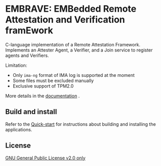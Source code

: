 #  EMBRAVE: EMBedded Remote Attestation and Verification framEwork
C-language implementation of a Remote Attestation Framework. Implements an Attester Agent, a Verifier, and a Join service to register agents and Verifiers.

Limitation:
- Only ```ima-ng``` format of IMA log is supported at the moment
- Some files must be excluded manually
- Exclusive support of TPM2.0

More details in the [documentation](https://cybersecurity-links.github.io/embrave/intro) .
## Build and install
Refer to the [Quick-start](https://cybersecurity-links.github.io/embrave/quick-start) for instructions about building and installing the applications.

## License
[GNU General Public License v2.0 only](https://spdx.org/licenses/GPL-2.0-only.html)






